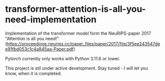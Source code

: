 # transformer-attention-is-all-you-need-implementation
Implementation of the transformer model form the NeuRIPS-paper 2017 
"Attention is all you need!" 
(https://proceedings.neurips.cc/paper_files/paper/2017/file/3f5ee243547dee91fbd053c1c4a845aa-Paper.pdf)


Pytorch currently only works with Python 3.11.6 or lower.

This project is stil under active development.
Stay tuned - I will let you know, when it is completed.
